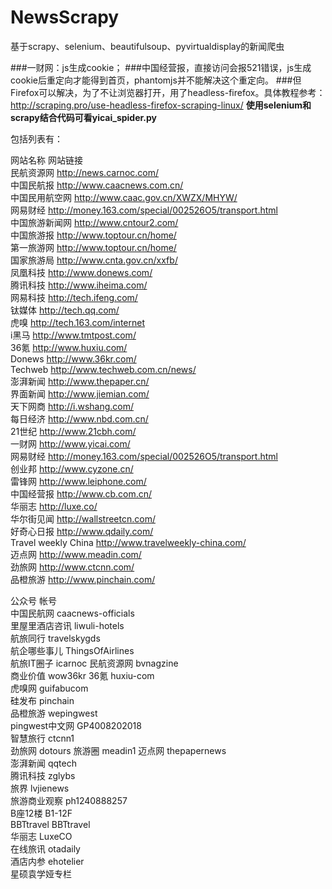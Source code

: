 # NewsScrapy
基于scrapy、selenium、beautifulsoup、pyvirtualdisplay的新闻爬虫

###一财网：js生成cookie；
###中国经营报，直接访问会报521错误，js生成cookie后重定向才能得到首页，phantomjs并不能解决这个重定向。
###但Firefox可以解决，为了不让浏览器打开，用了headless-firefox。具体教程参考：http://scraping.pro/use-headless-firefox-scraping-linux/		**使用selenium和scrapy结合代码可看yicai_spider.py**

包括列表有：

网站名称	网站链接  
民航资源网	http://news.carnoc.com/  	
中国民航报	http://www.caacnews.com.cn/  	
中国民用航空网	http://www.caac.gov.cn/XWZX/MHYW/  	
网易财经	http://money.163.com/special/002526O5/transport.html  	
中国旅游新闻网	http://www.cntour2.com/  	
中国旅游报	http://www.toptour.cn/home/  	
第一旅游网	http://www.toptour.cn/home/  	
国家旅游局	http://www.cnta.gov.cn/xxfb/  	
凤凰科技	http://www.donews.com/  	
腾讯科技	http://www.iheima.com/	
网易科技	http://tech.ifeng.com/  	
钛媒体	http://tech.qq.com/  	
虎嗅	http://tech.163.com/internet  	
i黑马	http://www.tmtpost.com/  	
36氪	http://www.huxiu.com/  	
Donews	http://www.36kr.com/  	
Techweb	http://www.techweb.com.cn/news/  	
澎湃新闻	http://www.thepaper.cn/	  
界面新闻	http://www.jiemian.com/  	
天下网商	http://i.wshang.com/  	
每日经济	http://www.nbd.com.cn/  	
21世纪	http://www.21cbh.com/  	
一财网	http://www.yicai.com/  	
网易财经	http://money.163.com/special/002526O5/transport.html  	
创业邦	http://www.cyzone.cn/  	
雷锋网	http://www.leiphone.com/  	
中国经营报	http://www.cb.com.cn/  	
华丽志	http://luxe.co/  	
华尔街见闻	http://wallstreetcn.com/  	
好奇心日报	http://www.qdaily.com/  	
Travel weekly China	http://www.travelweekly-china.com/  	
迈点网	http://www.meadin.com/  	
劲旅网	http://www.ctcnn.com/  	
品橙旅游	http://www.pinchain.com/  	
		
公众号	帐号	
中国民航网	caacnews-officials	
里屋里酒店咨讯	liwuli-hotels	
航旅同行	travelskygds	
航企哪些事儿	ThingsOfAirlines	
航旅IT圈子	icarnoc	
民航资源网	bvnagzine	
商业价值	wow36kr	
36氪	huxiu-com	
虎嗅网	guifabucom	
硅发布	pinchain	
品橙旅游	wepingwest	
pingwest中文网	GP4008202018	
智慧旅行	ctcnn1	
劲旅网	dotours	
旅游圈	meadin1	
迈点网	thepapernews	
澎湃新闻	qqtech	
腾讯科技	zglybs	
旅界	lvjienews	
旅游商业观察	ph1240888257	
B座12楼	B1-12F	
BBTtravel	BBTtravel	
华丽志	LuxeCO	
在线旅讯	otadaily	
酒店内参	ehotelier	
星硕袁学娅专栏		

